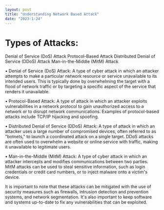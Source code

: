 ```yaml
---
layout: post
title: "Understanding Network Based Attack"
date: "2023-1-24"
---
```


# Types of Attacks:
Denial of Service (DoS) Attack
Protocol-Based Attack
Distributed Denial of Service (DDoS) Attack
Man-in-the-Middle (MitM) Attack


• Denial of Service (DoS) Attack: A type of cyber attack in which an attacker attempts to make a particular network resource or service unavailable to its intended users. This is typically done by overwhelming the target with a flood of network traffic or by targeting a specific aspect of the service that renders it unavailable.

• Protocol-Based Attack: A type of attack in which an attacker exploits vulnerabilities in a network protocol to gain unauthorized access to a network or to disrupt network communications. Examples of protocol-based attacks include TCP/IP hijacking and spoofing.
  
• Distributed Denial of Service (DDoS) Attack: A type of attack in which an attacker uses a large number of compromised devices, often referred to as "botnets," to launch a coordinated attack on a single target. DDoS attacks are often used to overwhelm a website or online service with traffic, making it unavailable to legitimate users.
  
• Man-in-the-Middle (MitM) Attack: A type of cyber attack in which an attacker intercepts and modifies communications between two parties. MitM attacks can be used to steal sensitive information, such as login credentials or credit card numbers, or to inject malware onto a victim's device.
  
It is important to note that these attacks can be mitigated with the use of security measures such as firewalls, intrusion detection and prevention systems, and network segmentation. It's also important to keep software and systems up-to-date to fix any vulnerabilities that can be exploited.

